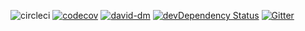 ![circleci](https://img.shields.io/circleci/project/happybai/ghost-go/develop.svg)
[![codecov](https://img.shields.io/codecov/c/github/happybai/ghost-go/master.svg)](https://codecov.io/gh/happybai/ghost-go)
[![david-dm](https://david-dm.org/happybai/ghost-go.svg)](https://david-dm.org/happybai/ghost-go)
[![devDependency Status](https://david-dm.org/happybai/ghost-go/dev-status.svg)](https://david-dm.org/happybai/ghost-go#info=devDependencies)
[![Gitter](https://img.shields.io/gitter/room/nwjs/nw.js.svg)](https://gitter.im/ghost-go/Lobby)

<!--[![Click here to lend your support to: GhostGo and make a donation at pledgie.com !](https://pledgie.com/campaigns/32445.png?skin_name=chrome)](https://pledgie.com/campaigns/32445)-->
